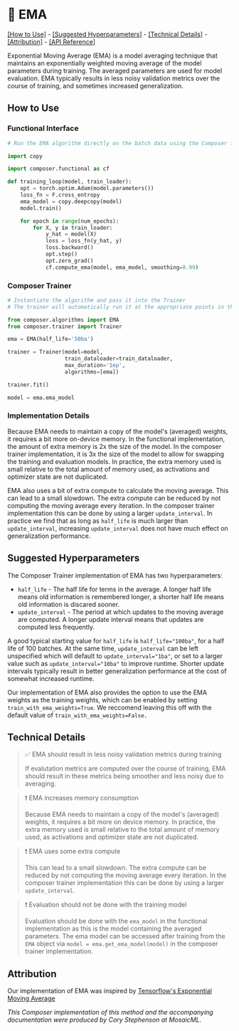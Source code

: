 # 🚚 EMA

[\[How to Use\]](#how-to-use) - [\[Suggested Hyperparameters\]](#suggested-hyperparameters) - [\[Technical Details\]](#technical-details) - [\[Attribution\]](#attribution) - [\[API Reference\]](#api-reference)

Exponential Moving Average (EMA) is a model averaging technique that maintains an exponentially weighted moving average of the model parameters during training. The averaged parameters are used for model evaluation. EMA typically results in less noisy validation metrics over the course of training, and sometimes increased generalization.

## How to Use

### Functional Interface

```python
# Run the EMA algorithm directly on the batch data using the Composer functional API

import copy

import composer.functional as cf

def training_loop(model, train_loader):
    opt = torch.optim.Adam(model.parameters())
    loss_fn = F.cross_entropy
    ema_model = copy.deepcopy(model)
    model.train()

    for epoch in range(num_epochs):
        for X, y in train_loader:
            y_hat = model(X)
            loss = loss_fn(y_hat, y)
            loss.backward()
            opt.step()
            opt.zero_grad()
            cf.compute_ema(model, ema_model, smoothing=0.99)
```

### Composer Trainer

<!-- TODO: Address timeouts -->
<!--pytest-codeblocks:skip-->
```python
# Instantiate the algorithm and pass it into the Trainer
# The trainer will automatically run it at the appropriate points in the training loop

from composer.algorithms import EMA
from composer.trainer import Trainer

ema = EMA(half_life='50ba')

trainer = Trainer(model=model,
                  train_dataloader=train_dataloader,
                  max_duration='1ep',
                  algorithms=[ema])

trainer.fit()

model = ema.ema_model
```

### Implementation Details

Because EMA needs to maintain a copy of the model's (averaged) weights, it requires a bit more on-device memory. In the functional implementation, the amount of extra memory is 2x the size of the model. In the composer trainer implementation, it is 3x the size of the model to allow for swapping the training and evaluation models. In practice, the extra memory used is small relative to the total amount of memory used, as activations and optimizer state are not duplicated.

EMA also uses a bit of extra compute to calculate the moving average. This can lead to a small slowdown. The extra compute can be reduced by not computing the moving average every iteration. In the composer trainer implementation this can be done by using a larger `update_interval`. In practice we find that as long as `half_life` is much larger than `update_interval`, increasing `update_interval` does not have much effect on generalization performance.

## Suggested Hyperparameters

The Composer Trainer implementation of EMA has two hyperparameters:

- `half_life` - The half life for terms in the average. A longer half life means old information is remembered longer, a shorter half life means old information is discared sooner.
- `update_interval` - The period at which updates to the moving average are computed. A longer update interval means that updates are computed less frequently.

A good typical starting value for `half_life` is `half_life="100ba"`, for a half life of 100 batches. At the same time, `update_interval` can be left unspecified which will default to `update_interval="1ba"`, or set to a larger value such as `update_interval="10ba"` to improve runtime. Shorter update intervals typically result in better generalization performance at the cost of somewhat increased runtime.

Our implementation of EMA also provides the option to use the EMA weights as the training weights, which can be enabled by setting `train_with_ema_weights=True`. We reccomend leaving this off with the default value of `train_with_ema_weights=False.`

## Technical Details

>  ✅ EMA should result in less noisy validation metrics during training
>
> If evalutation metrics are computed over the course of training, EMA should result in these metrics being smoother and less noisy due to averaging.

> ❗ EMA increases memory consumption
>
> Because EMA needs to maintain a copy of the model's (averaged) weights, it requires a bit more on device memory. In practice, the extra memory used is small relative to the total amount of memory used, as activations and optimizer state are not duplicated.

> ❗ EMA uses some extra compute
>
>This can lead to a small slowdown. The extra compute can be reduced by not computing the moving average every iteration. In the composer trainer implementation this can be done by using a larger `update_interval`.

> ❗ Evaluation should not be done with the training model
>
> Evaluation should be done with the `ema_model` in the functional implementation as this is the model containing the averaged parameters. The ema model can be accessed after training from the `EMA` object via `model = ema.get_ema_model(model)` in the composer trainer implementation.


## Attribution

Our implementation of EMA was inspired by [Tensorflow's Exponential Moving Average](https://www.tensorflow.org/api_docs/python/tf/train/ExponentialMovingAverage)

*This Composer implementation of this method and the accompanying documentation were produced by Cory Stephenson at MosaicML.*
